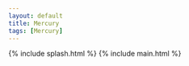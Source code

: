 ```yaml
---
layout: default
title: Mercury
tags: [Mercury]
---
```


{% include splash.html %}
{% include main.html %}
